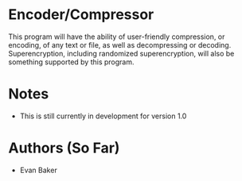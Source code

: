 # Encoder/Compressor
This program will have the ability of user-friendly compression, or encoding, of any text or file, as well as decompressing or decoding. Superencryption, including randomized superencryption, will also be something supported by this program.


# Notes
- This is still currently in development for version 1.0

# Authors (So Far)
- Evan Baker

